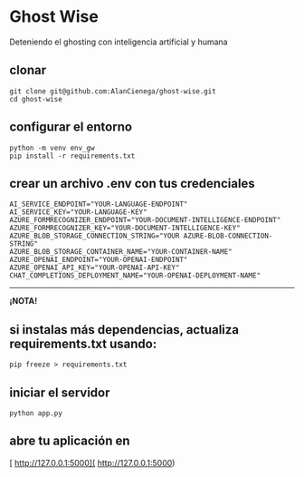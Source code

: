 # Ghost Wise

Deteniendo el ghosting con inteligencia artificial y humana
## clonar

```
git clone git@github.com:AlanCienega/ghost-wise.git
cd ghost-wise
```

## configurar el entorno

```
python -m venv env_gw
pip install -r requirements.txt
```

## crear un archivo .env con tus credenciales
```
AI_SERVICE_ENDPOINT="YOUR-LANGUAGE-ENDPOINT"
AI_SERVICE_KEY="YOUR-LANGUAGE-KEY"
AZURE_FORMRECOGNIZER_ENDPOINT="YOUR-DOCUMENT-INTELLIGENCE-ENDPOINT"
AZURE_FORMRECOGNIZER_KEY="YOUR-DOCUMENT-INTELLIGENCE-KEY"
AZURE_BLOB_STORAGE_CONNECTION_STRING="YOUR AZURE-BLOB-CONNECTION-STRING"
AZURE_BLOB_STORAGE_CONTAINER_NAME="YOUR-CONTAINER-NAME"
AZURE_OPENAI_ENDPOINT="YOUR-OPENAI-ENDPOINT"
AZURE_OPENAI_API_KEY="YOUR-OPENAI-API-KEY"
CHAT_COMPLETIONS_DEPLOYMENT_NAME="YOUR-OPENAI-DEPLOYMENT-NAME"
```

---
**¡NOTA!**

si instalas más dependencias, actualiza requirements.txt usando:
---
```
pip freeze > requirements.txt
```

## iniciar el servidor
```
python app.py
```

## abre tu aplicación en
[ http://127.0.0.1:5000]( http://127.0.0.1:5000)
